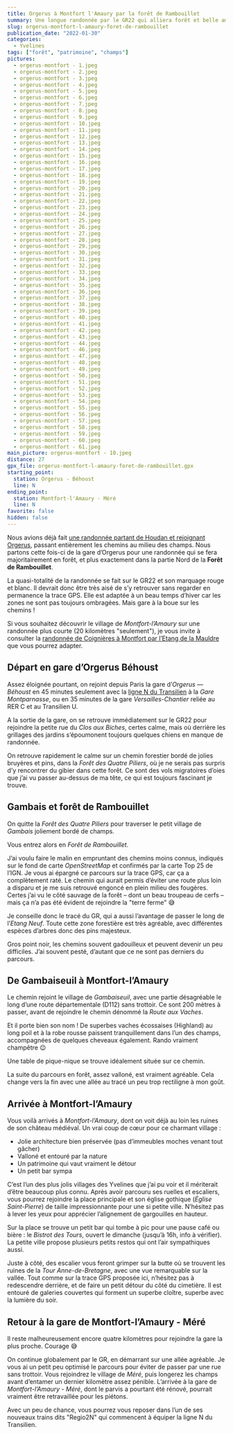 ```yaml
---
title: Orgerus à Montfort l'Amaury par la forêt de Rambouillet
summary: Une longue randonnée par le GR22 qui alliera forêt et belle ambiance champêtre. Elle vous mènera au magnifique village de Montfort l'Amaury dont les ruines de son château médiéval dominent la vallée.
slug: orgerus-montfort-l-amaury-foret-de-rambouillet
publication_date: "2022-01-30"
categories:
  - Yvelines
tags: ["forêt", "patrimoine", "champs"]
pictures:
  - orgerus-montfort - 1.jpeg
  - orgerus-montfort - 2.jpeg
  - orgerus-montfort - 3.jpeg
  - orgerus-montfort - 4.jpeg
  - orgerus-montfort - 5.jpeg
  - orgerus-montfort - 6.jpeg
  - orgerus-montfort - 7.jpeg
  - orgerus-montfort - 8.jpeg
  - orgerus-montfort - 9.jpeg
  - orgerus-montfort - 10.jpeg
  - orgerus-montfort - 11.jpeg
  - orgerus-montfort - 12.jpeg
  - orgerus-montfort - 13.jpeg
  - orgerus-montfort - 14.jpeg
  - orgerus-montfort - 15.jpeg
  - orgerus-montfort - 16.jpeg
  - orgerus-montfort - 17.jpeg
  - orgerus-montfort - 18.jpeg
  - orgerus-montfort - 19.jpeg
  - orgerus-montfort - 20.jpeg
  - orgerus-montfort - 21.jpeg
  - orgerus-montfort - 22.jpeg
  - orgerus-montfort - 23.jpeg
  - orgerus-montfort - 24.jpeg
  - orgerus-montfort - 25.jpeg
  - orgerus-montfort - 26.jpeg
  - orgerus-montfort - 27.jpeg
  - orgerus-montfort - 28.jpeg
  - orgerus-montfort - 29.jpeg
  - orgerus-montfort - 30.jpeg
  - orgerus-montfort - 31.jpeg
  - orgerus-montfort - 32.jpeg
  - orgerus-montfort - 33.jpeg
  - orgerus-montfort - 34.jpeg
  - orgerus-montfort - 35.jpeg
  - orgerus-montfort - 36.jpeg
  - orgerus-montfort - 37.jpeg
  - orgerus-montfort - 38.jpeg
  - orgerus-montfort - 39.jpeg
  - orgerus-montfort - 40.jpeg
  - orgerus-montfort - 41.jpeg
  - orgerus-montfort - 42.jpeg
  - orgerus-montfort - 43.jpeg
  - orgerus-montfort - 44.jpeg
  - orgerus-montfort - 46.jpeg
  - orgerus-montfort - 47.jpeg
  - orgerus-montfort - 48.jpeg
  - orgerus-montfort - 49.jpeg
  - orgerus-montfort - 50.jpeg
  - orgerus-montfort - 51.jpeg
  - orgerus-montfort - 52.jpeg
  - orgerus-montfort - 53.jpeg
  - orgerus-montfort - 54.jpeg
  - orgerus-montfort - 55.jpeg
  - orgerus-montfort - 56.jpeg
  - orgerus-montfort - 57.jpeg
  - orgerus-montfort - 58.jpeg
  - orgerus-montfort - 59.jpeg
  - orgerus-montfort - 60.jpeg
  - orgerus-montfort - 61.jpeg
main_picture: orgerus-montfort - 10.jpeg
distance: 27
gpx_file: orgerus-montfort-l-amaury-foret-de-rambouillet.gpx
starting_point:
  station: Orgerus - Béhoust
  line: N
ending_point:
  station: Montfort-l'Amaury - Méré
  line: N
favorite: false
hidden: false
---
```


Nous avions déjà fait [une randonnée partant de Houdan et rejoignant Orgerus](/2017/02/18/houdan-a-orgerus-champs), passant entièrement les chemins au milieu des champs.
Nous partons cette fois-ci de la gare d’Orgerus pour une randonnée qui se fera majoritairement en forêt, et plus exactement dans la partie Nord de la **Forêt de Rambouillet**.

La quasi-totalité de la randonnée se fait sur le GR22 et son marquage rouge et blanc. Il devrait donc être très aisé de s’y retrouver sans regarder en permanence la trace GPS. Elle est adaptée à un beau temps d’hiver car les zones ne sont pas toujours ombragées. Mais gare à la boue sur les chemins !

Si vous souhaitez découvrir le village de _Montfort-l’Amaury_ sur une randonnée plus courte (20 kilomètres "seulement"), je vous invite à consulter la [randonnée de Coignières à Montfort par l’Etang de la Mauldre](/2018/04/22/coignieres-montfort) que vous pourrez adapter.

## Départ en gare d’Orgerus Béhoust

Assez éloignée pourtant, on rejoint depuis Paris la gare d’_Orgerus — Béhoust_ en 45 minutes seulement avec la [ligne N du Transilien](/randonnees-par-ligne/randonnees-transilien-ligne-n) à la _Gare Montparnasse_, ou en 35 minutes de la gare _Versailles-Chantier_ reliée au RER C et au Transilien U.

A la sortie de la gare, on se retrouve immédiatement sur le GR22 pour rejoindre la petite rue du _Clos aux Biches_, certes calme, mais où derrière les grillages des jardins s’époumonent toujours quelques chiens en manque de randonnée.

On retrouve rapidement le calme sur un chemin forestier bordé de jolies bruyères et pins, dans la _Forêt des Quatre Piliers_, où je ne serais pas surpris d’y rencontrer du gibier dans cette forêt. Ce sont des vols migratoires d’oies que j’ai vu passer au-dessus de ma tête, ce qui est toujours fascinant je trouve.

## Gambais et forêt de Rambouillet

On quitte la _Forêt des Quatre Piliers_ pour traverser le petit village de _Gambais_ joliement bordé de champs.

Vous entrez alors en _Forêt de Rambouillet_.

J’ai voulu faire le malin en empruntant des chemins moins connus, indiqués sur le fond de carte _OpenStreetMap_ et confirmés par la carte Top 25 de l’IGN. Je vous ai épargné ce parcours sur la trace GPS, car ça a complètement raté. Le chemin qui aurait permis d’éviter une route plus loin a disparu et je me suis retrouvé engoncé en plein milieu des fougères. Certes j’ai vu le côté sauvage de la forêt – dont un beau troupeau de cerfs – mais ça n’a pas été évident de rejoindre la "terre ferme" 😅

Je conseille donc le tracé du GR, qui a aussi l’avantage de passer le long de l’_Etang Neuf_. Toute cette zone forestière est très agréable, avec différentes espèces d’arbres donc des pins majesteux.

Gros point noir, les chemins souvent gadouilleux et peuvent devenir un peu difficiles. J’ai souvent pesté, d’autant que ce ne sont pas derniers du parcours.

## De Gambaiseuil à Montfort-l’Amaury

Le chemin rejoint le village de _Gambaiseuil_, avec une partie désagréable le long d’une route départementale (D112) sans trottoir. Ce sont 200 mètres à passer, avant de rejoindre le chemin dénommé la _Route aux Vaches_.

Et il porte bien son nom ! De superbes vaches écossaises (Highland) au long poil et à la robe rousse paissent tranquillement dans l’un des champs, accompagnées de quelques cheveaux également. Rando vraiment champêtre 😉

Une table de pique-nique se trouve idéalement située sur ce chemin.

La suite du parcours en forêt, assez valloné, est vraiment agréable. Cela change vers la fin avec une allée au tracé un peu trop rectiligne à mon goût.

## Arrivée à Montfort-l’Amaury

Vous voilà arrivés à _Montfort-l’Amaury_, dont on voit déjà au loin les ruines de son château médiéval. Un vrai coup de cœur pour ce charmant village :

- Jolie architecture bien préservée (pas d’immeubles moches venant tout gâcher)
- Valloné et entouré par la nature
- Un patrimoine qui vaut vraiment le détour
- Un petit bar sympa

C’est l’un des plus jolis villages des Yvelines que j’ai pu voir et il mériterait d’être beaucoup plus connu. Après avoir parcouru ses ruelles et escaliers, vous pourrez rejoindre la place principale et son église gothique (_Église Saint-Pierre_) de taille impressionnante pour une si petite ville. N’hésitez pas à lever les yeux pour apprécier l’alignement de gargouilles en hauteur.

Sur la place se trouve un petit bar qui tombe à pic pour une pause café ou bière : le _Bistrot des Tours_, ouvert le dimanche (jusqu’à 16h, info à vérifier). La petite ville propose plusieurs petits restos qui ont l’air sympathiques aussi.

Juste à côté, des escalier vous feront grimper sur la butte où se trouvent les ruines de la _Tour Anne-de-Bretagne_, avec une vue remarquable sur la vallée. Tout comme sur la trace GPS proposée ici, n’hésitez pas à redescendre derrière, et de faire un petit détour du côté du cimetière. Il est entouré de galeries couvertes qui forment un superbe cloître, superbe avec la lumière du soir.

## Retour à la gare de Montfort-l’Amaury - Méré

Il reste malheureusement encore quatre kilomètres pour rejoindre la gare la plus proche. Courage 😅

On continue globalement par le GR, en démarrant sur une allée agréable. Je vous ai un petit peu optimisé le parcours pour éviter de passer par une rue sans trottoir. Vous rejoindrez le village de _Méré_, puis longerez les champs avant d’entamer un dernier kilomètre assez pénible. L’arrivée à la gare de _Montfort-l’Amaury - Méré_, dont le parvis a pourtant été rénové, pourrait vraiment être retravaillée pour les piétons.

Avec un peu de chance, vous pourrez vous reposer dans l’un de ses nouveaux trains dits "Regio2N" qui commencent à équiper la ligne N du Transilien.
